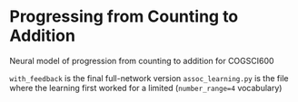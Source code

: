 # Progressing from Counting to Addition
Neural model of progression from counting to addition for COGSCI600

`with_feedback` is the final full-network version
`assoc_learning.py` is the file where the learning first worked for a limited (`number_range=4` vocabulary)